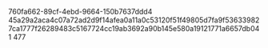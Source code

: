 760fa662-89cf-4ebd-9664-150b7637ddd4
45a29a2aca4c07a72ad2d9f14afea0a11a0c53120f51f49805d7fa9f536339827ca1777f26289483c5167724cc19ab3692a90b145e580a19121771a6657db041
477
